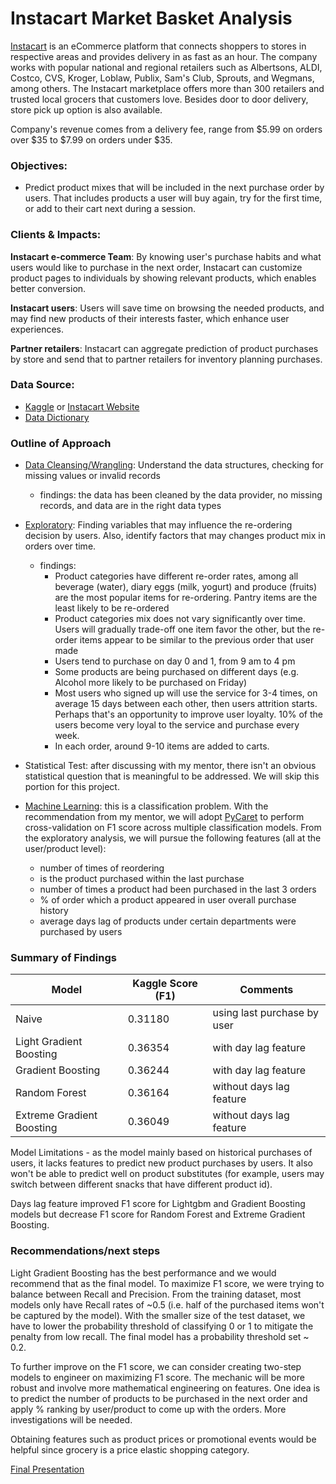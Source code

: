 # Instacart Market Basket Analysis
 
[Instacart](https://www.instacart.com/) is an eCommerce platform that connects shoppers to stores in respective areas and provides delivery in as fast as an hour. The company works with popular national and regional retailers such as Albertsons, ALDI, Costco, CVS, Kroger, Loblaw, Publix, Sam's Club, Sprouts, and Wegmans, among others. The Instacart marketplace offers more than 300 retailers and trusted local grocers that customers love. Besides door to door delivery, store pick up option is also available. 

Company's revenue comes from a delivery fee, range from $5.99 on orders over $35 to $7.99 on orders under $35.

### Objectives:
- Predict product mixes that will be included in the next purchase order by users. That includes products a user will buy again, try for the first time, or add to their cart next during a session.


### Clients & Impacts:

**Instacart e-commerce Team**: By knowing user's purchase habits and what users would like to purchase in the next order, Instacart can customize product pages to individuals by showing relevant products, which enables better conversion.

**Instacart users**: Users will save time on browsing the needed products, and may find new products of their interests faster, which enhance user experiences.

**Partner retailers**: Instacart can aggregate prediction of product purchases by store and send that to partner retailers for inventory planning purchases.

### Data Source:
- [Kaggle](https://www.kaggle.com/c/instacart-market-basket-analysis/data) or [Instacart Website](https://www.instacart.com/datasets/grocery-shopping-2017)
- [Data Dictionary](https://gist.github.com/jeremystan/c3b39d947d9b88b3ccff3147dbcf6c6b)


### Outline of Approach

* [Data Cleansing/Wrangling](https://github.com/sittingman/instacart_product_repurchase/blob/master/1_data_obtain_wrangling.ipynb): Understand the data structures, checking for missing values or invalid records
    - findings: the data has been cleaned by the data provider, no missing records, and data are in the right data types

* [Exploratory](https://github.com/sittingman/instacart_product_repurchase/blob/master/2_data_exploratory.ipynb): Finding variables that may influence the re-ordering decision by users. Also, identify factors that may changes product mix in orders over time.
    - findings: 
        - Product categories have different re-order rates, among all beverage (water), diary eggs (milk, yogurt) and produce (fruits) are the most popular items for re-ordering. Pantry items are the least likely to be re-ordered
        - Product categories mix does not vary significantly over time. Users will gradually trade-off one item favor the other, but the re-order items appear to be similar to the previous order that user made
        - Users tend to purchase on day 0 and 1, from 9 am to 4 pm
        - Some products are being purchased on different days (e.g. Alcohol more likely to be purchased on Friday)
        - Most users who signed up will use the service for 3-4 times, on average 15 days between each other, then users attrition starts. Perhaps that's an opportunity to improve user loyalty. 10% of the users become very loyal to the service and purchase every week.
        - In each order, around 9-10 items are added to carts.

* Statistical Test: after discussing with my mentor, there isn't an obvious statistical question that is meaningful to be addressed. We will skip this portion for this project.

* [Machine Learning](https://github.com/sittingman/instacart_product_repurchase/blob/master/3_ML_features.ipynb): this is a classification problem. With the recommendation from my mentor, we will adopt [PyCaret](https://pycaret.org/guide/) to perform cross-validation on F1 score across multiple classification models. From the exploratory analysis, we will pursue the following features (all at the user/product level):
    - number of times of reordering
    - is the product purchased within the last purchase
    - number of times a product had been purchased in the last 3 orders
    - % of order which a product appeared in user overall purchase history
    - average days lag of products under certain departments were purchased by users

### Summary of Findings

|Model | Kaggle Score (F1) | Comments |
|------| -------------| ----- |
|Naive| 0.31180| using last purchase by user |
|Light Gradient Boosting| 0.36354 | with day lag feature |
|Gradient Boosting | 0.36244 | with day lag feature |
|Random Forest | 0.36164 | without days lag feature |
|Extreme Gradient Boosting |0.36049| without days lag feature |


Model Limitations - as the model mainly based on historical purchases of users, it lacks features to predict new product purchases by users. It also won't be able to predict well on product substitutes (for example, users may switch between different snacks that have different product id).

Days lag feature improved F1 score for Lightgbm and Gradient Boosting models but decrease F1 score for Random Forest and Extreme Gradient Boosting.

### Recommendations/next steps

Light Gradient Boosting has the best performance and we would recommend that as the final model. To maximize F1 score, we were trying to balance between Recall and Precision. From the training dataset, most models only have Recall rates of ~0.5 (i.e. half of the purchased items won't be captured by the model). With the smaller size of the test dataset, we have to lower the probability threshold of classifying 0 or 1 to mitigate the penalty from low recall. The final model has a probability threshold set ~ 0.2.

To further improve on the F1 score, we can consider creating two-step models to engineer on maximizing F1 score. The mechanic will be more robust and involve more mathematical engineering on features. One idea is to predict the number of products to be purchased in the next order and apply % ranking by user/product to come up with the orders. More investigations will be needed.

Obtaining features such as product prices or promotional events would be helpful since grocery is a price elastic shopping category.

[Final Presentation](https://github.com/sittingman/instacart_product_repurchase/blob/master/instacart_presentation.pdf)